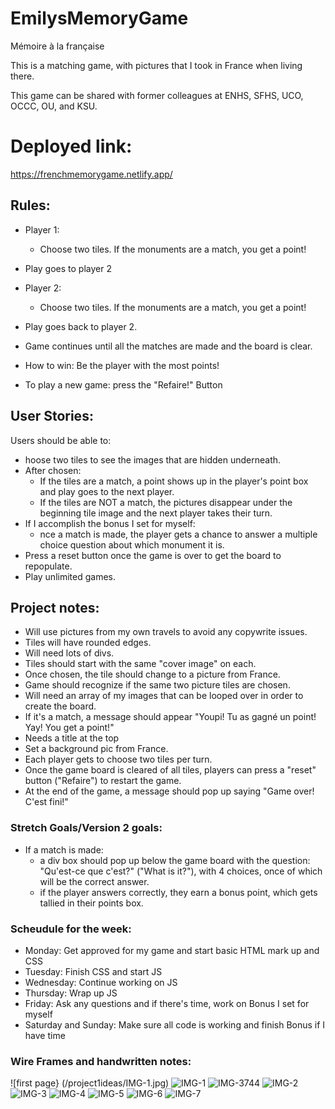 # EmilysMemoryGame
Mémoire à la française

This is a matching game, with pictures that I took in France when living there. 

This game can be shared with former colleagues at ENHS, SFHS, UCO, OCCC, OU, and KSU.


# Deployed link:
https://frenchmemorygame.netlify.app/


## Rules: 
- Player 1:
    - Choose two tiles. If the monuments are a match, you get a point!

- Play goes to player 2

- Player 2:
    - Choose two tiles. If the monuments are a match, you get a point!

- Play goes back to player 2.

- Game continues until all the matches are made and the board is clear.

- How to win: Be the player with the most points!

- To play a new game: press the "Refaire!" Button


## User Stories: 
Users should be able to:
- hoose two tiles to see the images that are hidden underneath.
- After chosen:  
    - If the tiles are a match, a point shows up in the player's point box and play goes to the next player. 
    - If the tiles are NOT a match, the pictures disappear under the beginning tile image and the next player takes their turn. 
- If I accomplish the bonus I set for myself:
    - nce a match is made, the player gets a chance to answer a multiple choice question about which monument it is. 
- Press a reset button once the game is over to get the board to repopulate.
- Play unlimited games.


## Project notes: 
- Will use pictures from my own travels to avoid any copywrite issues. 
- Tiles will have rounded edges. 
- Will need lots of divs.
- Tiles should start with the same "cover image" on each.
- Once chosen, the tile should change to a picture from France.
- Game should recognize if the same two picture tiles are chosen. 
- Will need an array of my images that can be looped over in order to create the board.
- If it's a match, a message should appear "Youpi! Tu as gagné un point! Yay! You get a point!"
- Needs a title at the top
- Set a background pic from France.
- Each player gets to choose two tiles per turn.
- Once the game board is cleared of all tiles, players can press a "reset" button ("Refaire") to restart the game.
- At the end of the game, a message should pop up saying "Game over! C'est fini!"


### Stretch Goals/Version 2 goals:
- If a match is made:
    - a div box should pop up below the game board with the question: "Qu'est-ce que c'est?" ("What is it?"), with 4 choices, once of which will be the correct answer.
    - if the player answers correctly, they earn a bonus point, which gets tallied in their points box.


### Scheudule for the week:
- Monday: Get approved for my game and start basic HTML mark up and CSS
- Tuesday: Finish CSS and start JS
- Wednesday: Continue working on JS
- Thursday: Wrap up JS 
- Friday: Ask any questions and if there's time, work on Bonus I set for myself
- Saturday and Sunday: Make sure all code is working and finish Bonus if I have time


### Wire Frames and handwritten notes:
![first page} (/project1ideas/IMG-1.jpg)
![IMG-1](https://user-images.githubusercontent.com/77028684/191042254-70502287-b0d5-4d74-aae4-e4ab462c0e40.jpg)
![IMG-3744](https://user-images.githubusercontent.com/77028684/191091666-25b6808b-fb59-4d5e-992f-470ad08058e4.jpg)
![IMG-2](https://user-images.githubusercontent.com/77028684/191042272-869bd119-c3be-42f2-be8b-c40f899d755a.jpg)
![IMG-3](https://user-images.githubusercontent.com/77028684/191042283-f6144ff6-2296-4c74-800a-1ac96d6b88a2.jpg)
![IMG-4](https://user-images.githubusercontent.com/77028684/191042293-92382143-fb70-4433-8a19-e00c1c9ede5d.jpg)
![IMG-5](https://user-images.githubusercontent.com/77028684/191042303-bb394025-00af-4e5e-bb2f-a4c541a34e70.jpg)
![IMG-6](https://user-images.githubusercontent.com/77028684/191042319-9ec112a4-be71-4ed9-83c9-7c8b670e637c.jpg)
![IMG-7](https://user-images.githubusercontent.com/77028684/191042334-f4547f66-56b1-4d7a-b328-1ba2b3ef4de5.jpg)


<!-- Idea 2:
![IMG-3710](https://user-images.githubusercontent.com/77028684/191043522-43538e38-61d3-4937-8823-167a2177d5e6.jpg)
![IMG-3711](https://user-images.githubusercontent.com/77028684/191043533-404c60a5-11c3-42d0-a985-2a33d63b0238.jpg) -->


